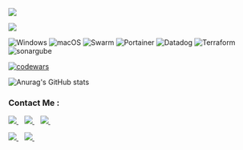<p align="left">
  <a href="https://skillicons.dev">
    <img src="https://skillicons.dev/icons?i=go,py,bash" />
  </a>
</p>

<p align="left">
  <a href="https://skillicons.dev">
    <img src="https://skillicons.dev/icons?i=github,gitlab,git,kubernetes,docker,grafana,linux,vim,nginx,postman,prometheus,jenkins,aws,vscode" />
  </a>
</p>


![Windows](https://img.shields.io/badge/Windows-0078D6?style=for-the-badge&logo=windows&logoColor=white)
![macOS](https://img.shields.io/badge/macOS-000000.svg?style=for-the-badge&logo=macOS&logoColor=white)
![Swarm](https://img.shields.io/badge/Swarm-FFA633.svg?style=for-the-badge&logo=Swarm&logoColor=black)
![Portainer](https://img.shields.io/badge/Portainer-13BEF9.svg?style=for-the-badge&logo=Portainer&logoColor=white)
![Datadog](https://img.shields.io/badge/Datadog-632CA6.svg?style=for-the-badge&logo=Datadog&logoColor=white)
![Terraform](https://img.shields.io/badge/Terraform-7B42BC?style=for-the-badge&logo=terraform&logoColor=white)
![sonargube ](https://img.shields.io/badge/sonargube-009639?style=for-the-badge&logo=sonargube&logoColor=black)

[![codewars](https://www.codewars.com/users/Hugollemoss/badges/large)](https://www.codewars.com/users/Hugollemoss)

![Anurag's GitHub stats](https://github-readme-stats.vercel.app/api?username=Hugollemos&show_icons=true&theme=radical)

### Contact Me :          

<p align="">
 <a href="https://stackoverflow.com/users/17253904/hugo-lemos-da-silva">
    <img src="https://skillicons.dev/icons?i=stackoverflow" />
  </a>&nbsp;&nbsp;
  
 <a href="https://dev.to/hugollemos">
    <img src="https://skillicons.dev/icons?i=devto" />
  </a>&nbsp;&nbsp;
 
  <a href="https://www.linkedin.com/in/hugo-lemos-da-silva/">
    <img src="https://skillicons.dev/icons?i=linkedin" />
  </a>&nbsp;&nbsp;
  
  <a href = "mailto: hugolemosdasilva.hu@gmail.com"><img src="https://img.shields.io/badge/Gmail-D14836?style=for-the-badge&logo=gmail&logoColor=white"                   target="_blank">
  </a>&nbsp;&nbsp;
  <a href="https://github.com/Hugollemos">
    <img src="https://skillicons.dev/icons?i=github" />
  </a>&nbsp;&nbsp;
</p>

